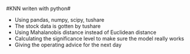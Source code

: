 #KNN writen with python#

- Using pandas, numpy, scipy, tushare
- The stock data is gotten by tushare
- Using Mahalanobis distance instead of Euclidean distance
- Calculating the significance level to make sure the model really works
- Giving the operating advice for the next day 